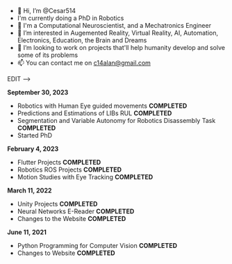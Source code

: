 - 👋 Hi, I’m @Cesar514
- I'm currently doing a PhD in Robotics
- 🌱 I'm a Computational Neuroscientist, and a Mechatronics Engineer
- 👀 I’m interested in Augemented Reality, Virtual Reality, AI, Automation, Electronics, Education, the Brain and Dreams
- 💞️ I’m looking to work on projects that'll help humanity develop and solve some of its problems
- 📫 You can contact me on c14alan@gmail.com

EDIT -->

**September 30, 2023**
- Robotics with Human Eye guided movements **COMPLETED**
- Predictions and Estimations of LIBs RUL **COMPLETED**
- Segmentation and Variable Autonomy for Robotics Disassembly Task **COMPLETED**
- Started PhD

**February 4, 2023**
- Flutter Projects **COMPLETED**
- Robotics ROS Projects **COMPLETED**
- Motion Studies with Eye Tracking **COMPLETED**

**March 11, 2022**
- Unity Projects **COMPLETED**
- Neural Networks E-Reader **COMPLETED**
- Changes to the Website **COMPLETED**

**June 11, 2021**
- Python Programming for Computer Vision **COMPLETED**
- Changes to Website **COMPLETED**

<!---
Cesar514/Cesar514 is a ✨ special ✨ repository because its `README.md` (this file) appears on your GitHub profile.
You can click the Preview link to take a look at your changes.
--->
